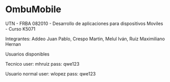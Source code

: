 # OmbuMobile

UTN - FRBA 082010 - Desarrollo de aplicaciones para dispositivos Moviles - Curso K5071

Integrantes: Addeo Juan Pablo, Crespo Martin, Melul Iván, Ruiz Maximiliano Hernan

Usuarios disponibles

Tecnico
user: mhruiz
pass: qwe123

Usuario normal
user: wlopez
pass: qwe123